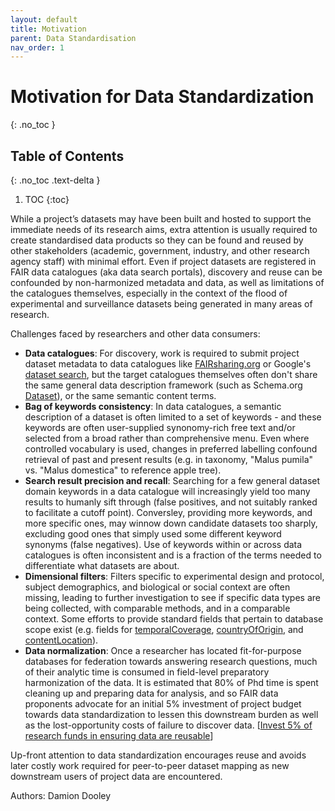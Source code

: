 ```yaml
---
layout: default
title: Motivation
parent: Data Standardisation
nav_order: 1
---
```


# Motivation for Data Standardization
{: .no_toc }

## Table of Contents
{: .no_toc .text-delta }

1. TOC
{:toc}


While a project’s datasets may have been built and hosted to support the immediate needs of its research aims, extra attention is usually required to create standardised data products so they can be found and reused by other stakeholders (academic, government, industry, and other research agency staff) with minimal effort. Even if project datasets are registered in FAIR data catalogues (aka data search portals), discovery and reuse can be confounded by non-harmonized metadata and data, as well as limitations of the catalogues themselves, especially in the context of the flood of experimental and surveillance datasets being generated in many areas of research.

Challenges faced by researchers and other data consumers:
* **Data catalogues**: For discovery, work is required to submit project dataset metadata to data catalogues like [FAIRsharing.org](https://fairsharing.org/) or Google's [dataset search](https://datasetsearch.research.google.com/), but the target catalogues themselves often don't share the same general data description framework (such as Schema.org [Dataset](https://schema.org/Dataset)), or the same semantic content terms.
* **Bag of keywords consistency**: In data catalogues, a semantic description of a dataset is often limited to a set of keywords - and these keywords are often user-supplied synonomy-rich free text and/or selected from a broad rather than comprehensive menu. Even where controlled vocabulary is used, changes in preferred labelling confound retrieval of past and present results (e.g. in taxonomy, "Malus pumila" vs. "Malus domestica" to reference apple tree).
* **Search result precision and recall**: Searching for a few general dataset domain keywords in a data catalogue will increasingly yield too many results to humanly sift through (false positives, and not suitably ranked to facilitate a cutoff point).  Conversley, providing more keywords, and more specific ones, may winnow down candidate datasets too sharply, excluding good ones that simply used some different keyword synonyms (false negatives).  Use of keywords within or across data catalogues is often inconsistent and is a fraction of the terms needed to differentiate what datasets are about.
* **Dimensional filters**: Filters specific to experimental design and protocol, subject demographics, and biological or social context are often missing, leading to further investigation to see if specific data types are being collected, with comparable methods, and in a comparable context. Some efforts to provide standard fields that pertain to database scope exist (e.g. fields for [temporalCoverage](https://schema.org/temporalCoverage), [countryOfOrigin](https://schema.org/countryOfOrigin), and 
[contentLocation](https://schema.org/contentLocation)).
* **Data normalization**: Once a researcher has located fit-for-purpose databases for federation towards answering research questions, much of their analytic time is consumed in field-level preparatory harmonization of the data.  It is estimated that 80% of Phd time is spent cleaning up and preparing data for analysis, and so FAIR data proponents advocate for an initial 5% investment of project budget towards data standardization to lessen this downstream burden as well as the lost-opportunity costs of failure to discover data. [[Invest 5% of research funds in ensuring data are reusable](https://www.nature.com/articles/d41586-020-00505-7)]

Up-front attention to data standardization encourages reuse and avoids later costly work required for peer-to-peer dataset mapping as new downstream users of project data are encountered. 

Authors: Damion Dooley
